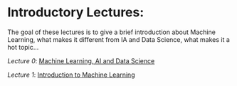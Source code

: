 # Introductory  Lectures:
The goal of these lectures is to give a brief introduction about Machine Learning, what makes it different from IA and Data Science, what makes it a hot topic...

*Lecture 0*:  [Machine Learning, AI and Data Science](https://walidhadri.medium.com/machine-learning-data-science-and-artificial-intelligence-a45a2ffe9639)

*Lecture 1*: [Introduction to Machine Learning](https://walidhadri.medium.com/introduction-to-machine-learning-428a630417dd)

